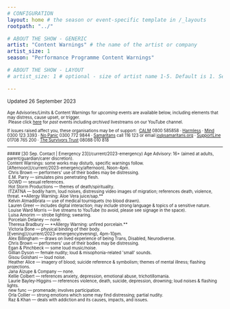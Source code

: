 ```yaml
---
# CONFIGURATION
layout: home # the season or event-specific template in /_layouts
rootpath: "../"

# ABOUT THE SHOW - GENERIC
artist: "Content Warnings" # the name of the artist or company
artist_size: 1
season: "Performance Programme Content Warnings"

# ABOUT THE SHOW - LAYOUT
# artist_size: 1 # optional - size of artist name 1-5. Default is 1. Set longer names to lower values

---
```

<small>Updated 26 September 2023<small>        
        
Age Advisories/Limits & Content Warnings for *upcoming* events are available below, including elements that may distress, cause upset, or trigger.<br>&nbsp;Please click [here](/archive/warnings) for *past* events including *archived* livestreams on our YouTube channel.         
         
If issues raised affect you, these organisations may be of support:&nbsp;&nbsp;<a href="https://thecalmzone.net" target="_blank">CALM</a> 0800 585858 · <a href="https://harmless.org.uk" target="_blank">Harmless</a> · <a href="https://mind.org.uk" target="_blank">Mind</a> 0300 123 3393 · <a href="https://nopanic.org.uk" target="_blank">No Panic</a> 0300 772 9844 · <a href="https://samaritans.org" target="_blank">Samaritans</a> call 116 123 or email jo@samaritans.org · <a href="https://supportline.org.uk" target="_blank">SupportLine</a> 01708 765 200 · <a href="https://www.thesurvivorstrust.org" target="_blank">The Survivors Trust</a> 08088 010 818        
<hr>         
##### [30 Sep. Contact | Emergency 23](/current/2023-emergency)          
Age Advisory: 16+ (aimed at adults, parent/guardian/carer discretion).<br>Content Warnings: some works may disturb, specific warnings follow.<br>[Afternoon](/current/2023-emergency/afternoon), Noon-4pm.<br>&nbsp;Chris Brown — performers' use of their bodies may be distressing.<br>&nbsp;E.M. Parry — simulates pins penetrating flesh.<br>&nbsp;GOWD — sexual references.<br>&nbsp;Hot Storm Productions — themes of death/spirituality.<br>&nbsp;ITZATNA — bodily harm, loud noises, distressing video images of migration; references death, violence, threat. **Allergy Warning: Aloe Vera juice/sap.**<br>&nbsp;Kelvin Atmadibrata — use of medical tourniquets (no blood drawn).<br>&nbsp;Lauren Greer — includes digital interaction; may include strong language & topics of a sensitive nature.<br>&nbsp;Louise Ward Morris — live streams to YouTube (to avoid, please see signage in the space).<br>&nbsp;Luisa Amorim — strobe lighting; swearing.<br>&nbsp;Porcelain Delaney — none.<br>&nbsp;Theresa Bradbury — **Allergy Warning: unfired porcelain.**<br>&nbsp;Victoria Bone — physical binding of their body.<br>[Evening](/current/2023-emergency/evening), 4pm-10pm.<br>&nbsp;Alex Billingham — draws on lived experience of being Trans, Disabled, Neurodiverse.<br>&nbsp;Chris Brown — performers' use of their bodies may be distressing.<br>&nbsp;Egan & Pinchbeck — some loud music/noise.<br>&nbsp;Gillian Dyson — female nudity; loud & misophonia-related 'small' sounds.<br>&nbsp;Gisou Golshani — loud noise.<br>&nbsp;Heather Alice — imagery of blood; suicide reference & symbolism; themes of mental illness; flashing projections.<br>&nbsp;Jana Aizupe & Company — none.<br>&nbsp;Kellie Colbert — references anxiety, depression, emotional abuse, trichotillomania.<br>&nbsp;Laurie Bayley-Higgins — references violence, death, suicide, depression, drowning; loud noises & flashing lights.<br>&nbsp;new func — promenade; involves participation.<br>&nbsp;Orla Collier — strong emotions which some may find distressing; partial nudity.<br>&nbsp;Raz & Khan — deals with addiction and its causes, impacts, and issues.
